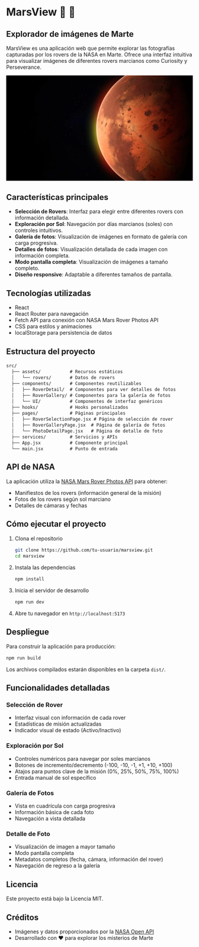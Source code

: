 # MarsView 🔴 🚀

## Explorador de imágenes de Marte

MarsView es una aplicación web que permite explorar las fotografías capturadas por los rovers de la NASA en Marte. Ofrece una interfaz intuitiva para visualizar imágenes de diferentes rovers marcianos como Curiosity y Perseverance.

![MarsView](./public/marsin.webp)

## Características principales

- **Selección de Rovers**: Interfaz para elegir entre diferentes rovers con información detallada.
- **Exploración por Sol**: Navegación por días marcianos (soles) con controles intuitivos.
- **Galería de fotos**: Visualización de imágenes en formato de galería con carga progresiva.
- **Detalles de fotos**: Visualización detallada de cada imagen con información completa.
- **Modo pantalla completa**: Visualización de imágenes a tamaño completo.
- **Diseño responsive**: Adaptable a diferentes tamaños de pantalla.

## Tecnologías utilizadas

- React 
- React Router para navegación
- Fetch API para conexión con NASA Mars Rover Photos API
- CSS para estilos y animaciones
- localStorage para persistencia de datos

## Estructura del proyecto

```
src/
  ├── assets/           # Recursos estáticos
  │   └── rovers/       # Datos de rovers
  ├── components/       # Componentes reutilizables
  │   ├── RoverDetail/  # Componentes para ver detalles de fotos
  │   ├── RoverGallery/ # Componentes para la galería de fotos
  │   └── UI/           # Componentes de interfaz genéricos
  ├── hooks/            # Hooks personalizados
  ├── pages/            # Páginas principales
  │   ├── RoverSelectionPage.jsx # Página de selección de rover
  │   ├── RoverGalleryPage.jsx  # Página de galería de fotos
  │   └── PhotoDetailPage.jsx   # Página de detalle de foto
  ├── services/         # Servicios y APIs
  ├── App.jsx           # Componente principal
  └── main.jsx          # Punto de entrada
```

## API de NASA

La aplicación utiliza la [NASA Mars Rover Photos API](https://api.nasa.gov/) para obtener:

- Manifiestos de los rovers (información general de la misión)
- Fotos de los rovers según sol marciano
- Detalles de cámaras y fechas

## Cómo ejecutar el proyecto

1. Clona el repositorio
   ```bash
   git clone https://github.com/tu-usuario/marsview.git
   cd marsview
   ```

2. Instala las dependencias
   ```bash
   npm install
   ```

3. Inicia el servidor de desarrollo
   ```bash
   npm run dev
   ```

4. Abre tu navegador en `http://localhost:5173`

## Despliegue

Para construir la aplicación para producción:

```bash
npm run build
```

Los archivos compilados estarán disponibles en la carpeta `dist/`.

## Funcionalidades detalladas

### Selección de Rover
- Interfaz visual con información de cada rover
- Estadísticas de misión actualizadas
- Indicador visual de estado (Activo/Inactivo)

### Exploración por Sol
- Controles numéricos para navegar por soles marcianos
- Botones de incremento/decremento (-100, -10, -1, +1, +10, +100)
- Atajos para puntos clave de la misión (0%, 25%, 50%, 75%, 100%)
- Entrada manual de sol específico

### Galería de Fotos
- Vista en cuadrícula con carga progresiva
- Información básica de cada foto
- Navegación a vista detallada

### Detalle de Foto
- Visualización de imagen a mayor tamaño
- Modo pantalla completa
- Metadatos completos (fecha, cámara, información del rover)
- Navegación de regreso a la galería

## Licencia

Este proyecto está bajo la Licencia MIT.

## Créditos

- Imágenes y datos proporcionados por la [NASA Open API](https://api.nasa.gov/)
- Desarrollado con ❤️ para explorar los misterios de Marte 